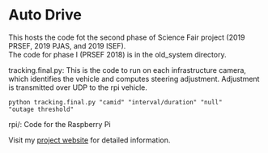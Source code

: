 # Auto Drive

This hosts the code fot the second phase of Science Fair project (2019 PRSEF, 2019 PJAS, and 2019 ISEF).<br>
The code for phase I (PRSEF 2018) is in the old_system directory.

tracking.final.py: This is the code to run on each infrastructure camera, which identifies the vehicle and computes steering adjustment. Adjustment is transmitted over UDP to the rpi vehicle.

<code>python tracking.final.py "camid" "interval/duration" "null" "outage threshold" </code>

rpi/: Code for the Raspberry Pi

Visit my <a href="https://sanjayseshan.github.io/autodrive/">project website</a> for detailed information.